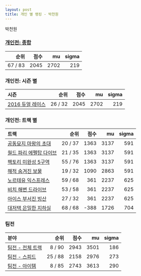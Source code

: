 ```yaml
---
layout: post
title: 개인 별 랭킹 - 박천원
---
```


박천원

### [개인전: 종합](../singles-full)

| 순위 | 점수 | mu | sigma |
|---:|---:|---:|---:|
| 67 / 83 | 2045 | 2702 | 219 |

### 개인전: 시즌 별

| 시즌 | 순위 | 점수 | mu | sigma |
|:---|---:|---:|---:|---:|
| [2016 듀얼 레이스](../s2016_1) | 26 / 32 | 2045 | 2702 | 219 |

### 개인전: 트랙 별

| 트랙 | 순위 | 점수 | mu | sigma |
|:---|---:|---:|---:|---:|
| [공동묘지 마왕의 초대](../mawang) | 20 / 37 | 1363 | 3137 | 591 |
| [월드 파리 에펠탑 다이브](../eifel) | 21 / 35 | 1363 | 3137 | 591 |
| [팩토리 미완성 5구역](../district5) | 55 / 76 | 1363 | 3137 | 591 |
| [해적 숨겨진 보물](../haesumbo) | 19 / 32 | 1090 | 2863 | 591 |
| [노르테유 익스프레스](../noex) | 59 / 68 | 361 | 2237 | 625 |
| [비치 해변 드라이브](../haebyun) | 53 / 58 | 361 | 2237 | 625 |
| [아이스 부서진 빙산](../boobing) | 27 / 32 | 361 | 2237 | 625 |
| [대저택 은밀한 지하실](../jeotaek) | 68 / 68 | -388 | 1726 | 704 |

### 팀전

| 분야 | 순위 | 점수 | mu | sigma |
|:---|---:|---:|---:|---:|
| [팀전 - 전체 트랙](../team-full) | 8 / 90 | 2943 | 3501 | 186 |
| [팀전 - 스피드](../team-speed) | 25 / 88 | 2158 | 2976 | 273 |
| [팀전 - 아이템](../team-item) | 8 / 85 | 2743 | 3613 | 290 |
